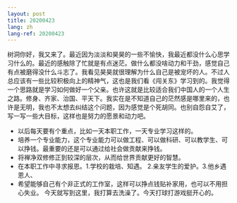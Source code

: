 ```yaml
---
layout: post
title: 20200423
lang: zh
lang-ref: 20200423
---
```

  树洞你好，我又来了。最近因为淡淡和昊昊的一些不愉快，我最近都没什么心思学习什么的。最近的感触除了忙就是有点迷茫。做什么都没啥动力和干劲，感觉自己有点被磨得没什么斗志了。我看见昊昊就很理解为什么自己是被宠坏的人。不过人总应该有一些比较积极向上的精神气，这也是我们看《闯关东》学习到的。我觉得一个思路就是学习如何做好一个父亲。也许这就是比较适合我们中国人的一个人生之路。修身、齐家、治国、平天下。我实在是不知道自己的茫然感是哪里来的，也许是无明，我也不太想去纠结这个问题，因为感觉是个死胡同。也别自怨自艾了，写一写一些大目标，这样也是努力的愿景和动力吧。
- 以后每天要有个重点，比如一天本职工作，一天专业学习这样的。
- 培养一个专业能力，这个专业能力可以做工程、可以做科研、可以教学生、可以挣钱。最重要的还是可以通过给社会做贡献来挣钱。
- 将禅净双修修正到较深的层次，从而给世界贡献更好的智慧。
- 在本职工作中寻求报恩。1.学校的栽培、知遇。 2.亲友学生的爱护。3.他乡遇恩人、
- 希望能够自己有个非正式的工作室，这样可以挣点钱贴补家用，也可以不用担心失业。
  今天就写到这里，我打算去洗澡了。今天打球打游戏挺开心的。






